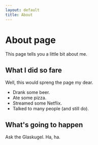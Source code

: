 ```yaml
---
layout: default
title: About
---
```

# About page

This page tells you a little bit about me.

## What I did so fare

Well, this would spreng the page my dear.
* Drank some beer.
* Ate some pizza.
* Streamed some Netflix.
* Talked to many people (and still do).

## What's going to happen

Ask the Glaskugel. Ha, ha. 
